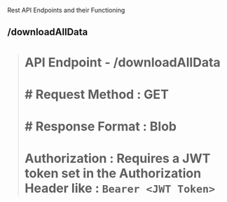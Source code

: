 Rest API Endpoints and their Functioning

## /downloadAllData

> # API Endpoint - /downloadAllData
>
> # # Request Method : GET
>
> # # Response Format : Blob
>
> # Authorization : Requires a JWT token set in the Authorization Header like : `Bearer <JWT Token> `
